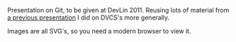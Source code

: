 Presentation on Git, to be given at DevLin 2011. Reusing lots of material from
[a previous presentation][1] I did on DVCS's more generally.

Images are all SVG's, so you need a modern browser to view it.

[1]: https://github.com/mahnve/dvcs_presentation
